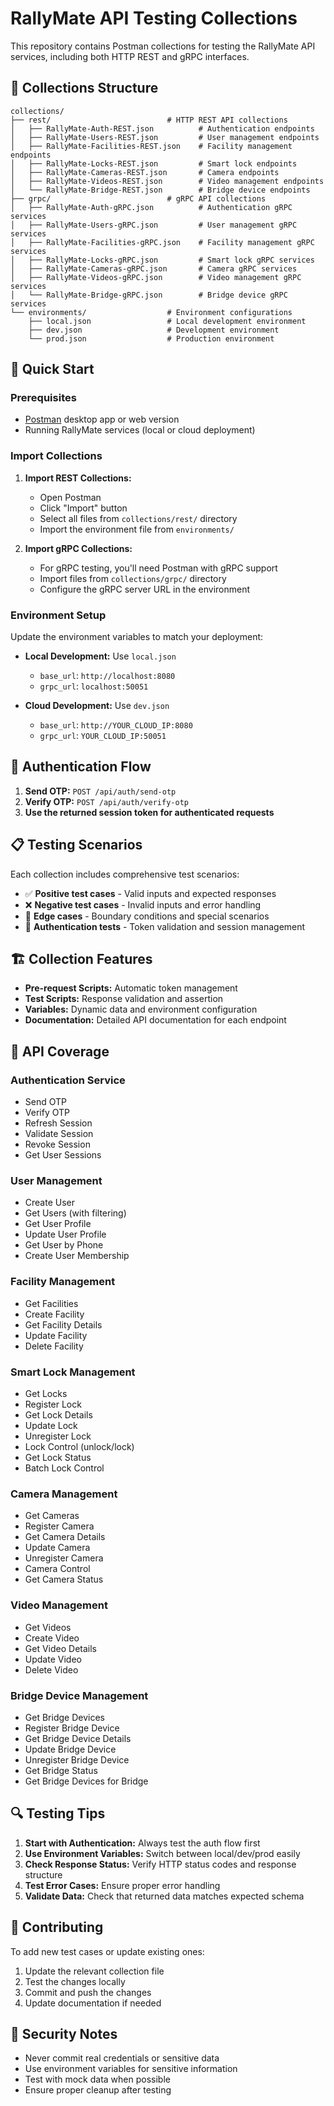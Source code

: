 # RallyMate API Testing Collections

This repository contains Postman collections for testing the RallyMate API services, including both HTTP REST and gRPC interfaces.

## 📁 Collections Structure

```
collections/
├── rest/                          # HTTP REST API collections
│   ├── RallyMate-Auth-REST.json          # Authentication endpoints
│   ├── RallyMate-Users-REST.json         # User management endpoints
│   ├── RallyMate-Facilities-REST.json    # Facility management endpoints
│   ├── RallyMate-Locks-REST.json         # Smart lock endpoints
│   ├── RallyMate-Cameras-REST.json       # Camera endpoints
│   ├── RallyMate-Videos-REST.json        # Video management endpoints
│   └── RallyMate-Bridge-REST.json        # Bridge device endpoints
├── grpc/                          # gRPC API collections
│   ├── RallyMate-Auth-gRPC.json          # Authentication gRPC services
│   ├── RallyMate-Users-gRPC.json         # User management gRPC services
│   ├── RallyMate-Facilities-gRPC.json    # Facility management gRPC services
│   ├── RallyMate-Locks-gRPC.json         # Smart lock gRPC services
│   ├── RallyMate-Cameras-gRPC.json       # Camera gRPC services
│   ├── RallyMate-Videos-gRPC.json        # Video management gRPC services
│   └── RallyMate-Bridge-gRPC.json        # Bridge device gRPC services
└── environments/                  # Environment configurations
    ├── local.json                 # Local development environment
    ├── dev.json                   # Development environment
    └── prod.json                  # Production environment
```

## 🚀 Quick Start

### Prerequisites
- [Postman](https://www.postman.com/downloads/) desktop app or web version
- Running RallyMate services (local or cloud deployment)

### Import Collections

1. **Import REST Collections:**
   - Open Postman
   - Click "Import" button
   - Select all files from `collections/rest/` directory
   - Import the environment file from `environments/`

2. **Import gRPC Collections:**
   - For gRPC testing, you'll need Postman with gRPC support
   - Import files from `collections/grpc/` directory
   - Configure the gRPC server URL in the environment

### Environment Setup

Update the environment variables to match your deployment:

- **Local Development:** Use `local.json`
  - `base_url`: `http://localhost:8080`
  - `grpc_url`: `localhost:50051`

- **Cloud Development:** Use `dev.json`
  - `base_url`: `http://YOUR_CLOUD_IP:8080`
  - `grpc_url`: `YOUR_CLOUD_IP:50051`

## 🔧 Authentication Flow

1. **Send OTP:** `POST /api/auth/send-otp`
2. **Verify OTP:** `POST /api/auth/verify-otp`
3. **Use the returned session token for authenticated requests**

## 📋 Testing Scenarios

Each collection includes comprehensive test scenarios:

- ✅ **Positive test cases** - Valid inputs and expected responses
- ❌ **Negative test cases** - Invalid inputs and error handling
- 🔄 **Edge cases** - Boundary conditions and special scenarios
- 🔐 **Authentication tests** - Token validation and session management

## 🏗️ Collection Features

- **Pre-request Scripts:** Automatic token management
- **Test Scripts:** Response validation and assertion
- **Variables:** Dynamic data and environment configuration
- **Documentation:** Detailed API documentation for each endpoint

## 📡 API Coverage

### Authentication Service
- Send OTP
- Verify OTP
- Refresh Session
- Validate Session
- Revoke Session
- Get User Sessions

### User Management
- Create User
- Get Users (with filtering)
- Get User Profile
- Update User Profile
- Get User by Phone
- Create User Membership

### Facility Management
- Get Facilities
- Create Facility
- Get Facility Details
- Update Facility
- Delete Facility

### Smart Lock Management
- Get Locks
- Register Lock
- Get Lock Details
- Update Lock
- Unregister Lock
- Lock Control (unlock/lock)
- Get Lock Status
- Batch Lock Control

### Camera Management
- Get Cameras
- Register Camera
- Get Camera Details
- Update Camera
- Unregister Camera
- Camera Control
- Get Camera Status

### Video Management
- Get Videos
- Create Video
- Get Video Details
- Update Video
- Delete Video

### Bridge Device Management
- Get Bridge Devices
- Register Bridge Device
- Get Bridge Device Details
- Update Bridge Device
- Unregister Bridge Device
- Get Bridge Status
- Get Bridge Devices for Bridge

## 🔍 Testing Tips

1. **Start with Authentication:** Always test the auth flow first
2. **Use Environment Variables:** Switch between local/dev/prod easily
3. **Check Response Status:** Verify HTTP status codes and response structure
4. **Test Error Cases:** Ensure proper error handling
5. **Validate Data:** Check that returned data matches expected schema

## 📝 Contributing

To add new test cases or update existing ones:

1. Update the relevant collection file
2. Test the changes locally
3. Commit and push the changes
4. Update documentation if needed

## 🚨 Security Notes

- Never commit real credentials or sensitive data
- Use environment variables for sensitive information
- Test with mock data when possible
- Ensure proper cleanup after testing
